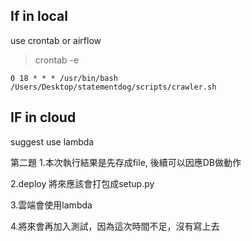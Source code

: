 ## If in local
use crontab or airflow

> crontab -e
```
0 18 * * * /usr/bin/bash /Users/Desktop/statementdog/scripts/crawler.sh
```

## IF in cloud
suggest use lambda


第二題
1.本次執行結果是先存成file, 後續可以因應DB做動作

2.deploy 將來應該會打包成setup.py

3.雲端會使用lambda

4.將來會再加入測試，因為這次時間不足，沒有寫上去

